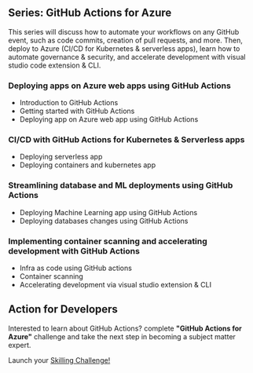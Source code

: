 ## Series: GitHub Actions for Azure

This series will discuss how to automate your workflows on any GitHub event, such as code commits, creation of pull requests, and more. Then, deploy to Azure (CI/CD for Kubernetes & serverless apps), learn how to automate governance & security, and accelerate development with visual studio code extension & CLI.

### Deploying apps on Azure web apps using GitHub Actions

* Introduction to GitHub Actions
* Getting started with GitHub Actions
* Deploying app on Azure web app using GitHub Actions

### CI/CD with GitHub Actions for Kubernetes & Serverless apps

* Deploying serverless app 
* Deploying containers and kubernetes app

### Streamlining database and ML deployments using GitHub Actions

* Deploying Machine Learning app using GitHub Actions 
* Deploying databases changes using GitHub Actions 

### Implementing container scanning and accelerating development with GitHub Actions

* Infra as code using GitHub actions
* Container scanning
* Accelerating development via visual studio extension & CLI

## Action for Developers

Interested to learn about GitHub Actions? complete **"GitHub Actions for Azure"** challenge and take the next step in becoming a subject matter expert.

Launch your [Skilling Challenge!](https://docs.microsoft.com/en-us/users/viveksridhar-6316/collections/d3qhe4eqwrqw5)







